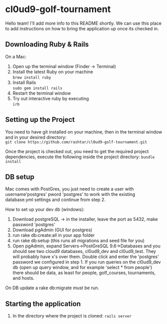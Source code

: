 # cl0ud9-golf-tournament

Hello team! I'll add more info to this README shortly. We can use this place to add instructions on how to bring the application up once its checked in.


## Downloading Ruby & Rails
On a Mac:

1. Open up the terminal window (Finder -> Terminal)  
2. Install the latest Ruby on your machine  
` brew install ruby `  
3. Install Rails  
`sudo gem install rails`  
4. Restart the terminal window  
5. Try out interactive ruby by executing  
`irb`  


## Setting up the Project

You need to have git installed on your machine, then in the terminal window and in your desired directory:  
`git clone https://github.com/rashtar/cl0ud9-golf-tournament.git`

Once the project is checked out, you need to get the required project dependencies, execute the following inside the project directory:
`bundle install`

## DB setup

Mac comes with PostGres, you just need to create a user with username'postgres' pword 'postgres' to work with the existing database.yml settings and continue from step 2.

How to set up your dev db (windows):
1. Download postgreSQL -> in the installer, leave the port as 5432, make password 'postgres'
2. Download pgAdmin (GUI for postgres)
3. run rake db:create:all in your app folder
4. run rake db:setup (this runs all migrations and seed file for you)
5. Open pgAdmin, expand Servers->PostGreSQL 9.6->Databases and you should see two cloud9 databases, cl0ud9_dev and cl0ud9_test. They will probably have x's over them. Double click and enter the 'postgres' password we configured in step 1. If you run queries on the cl0ud9_dev db (open up query window, and for example 'select * from people') there should be data, as least for people, golf_courses, tournaments, and hosts.

On DB update a rake db:migrate must be run.

## Starting the application

1. In the directory where the project is cloned:
` rails server `

 
